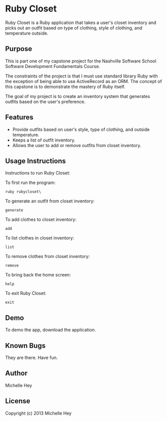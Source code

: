 Ruby Closet
====================
<p>Ruby Closet is a Ruby application that takes a user's closet inventory and picks out an outfit based on type of clothing, style of clothing, and temperature outside.</p>

Purpose
---------------------
<p>This is part one of my capstone project for the Nashville Software School Software Development Fundamentals Course.</p>
<p>The constraints of the project is that I must use standard library Ruby with the exception of being able to use ActiveRecord as an ORM. The concept of this capstone is to demonstrate the mastery of Ruby itself.</p>
<p>The goal of my project is to create an inventory system that generates outfits based on the user's preference.</p>

Features
---------------------
<ul>
  <li>Provide outfits based on user's style, type of clothing, and outside temperature.</li>
  <li>Keeps a list of outfit inventory.</li>
  <li>Allows the user to add or remove outfits from closet inventory.</li>
</ul>

Usage Instructions
---------------------
<p>Instructions to run Ruby Closet:</p>

<p>To first run the program:</p>
<code>ruby rubycloset\</code>

<p>To generate an outfit from closet inventory:</p>
<code>generate</code>

<p>To add clothes to closet inventory:</p>
<code>add</code>

<p>To list clothes in closet inventory:</p>
<code>list</code>

<p>To remove clothes from closet inventory:</p>
<code>remove</code>

<p>To bring back the home screen:</p>
<code>help</code>

<p>To exit Ruby Closet:</p>
<code>exit</code>

Demo
---------------------
<p>To demo the app, download the application.</p>

Known Bugs
---------------------
<p>They are there. Have fun.</p>

Author
---------------------
<p>Michelle Hey</p>

License
---------------------
<p>Copyright (c) 2013 Michelle Hey</p>